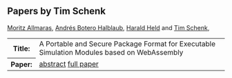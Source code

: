## Papers by Tim Schenk
<table>
<a href="/proceedings/authors/MoritzAllmaras">Moritz Allmaras</a>, <a href="/proceedings/authors/AndresBoteroHalblaub">Andrés Botero Halblaub</a>, <a href="/proceedings/authors/HaraldHeld">Harald Held</a> and <a href="/proceedings/authors/TimSchenk">Tim Schenk</a>, </td>
</tr>
<tr><th>Title:</th>
<td>A Portable and Secure Package Format for Executable Simulation Modules based on WebAssembly</td>
</tr>
<tr><th>Paper:</th>
<td><a href="/abstracts/abstract_6A_3">abstract</a> <a href="/proceedings/papers/Modelica2021session6A_paper3.pdf">full paper</a></td>
</tr>
</table>
